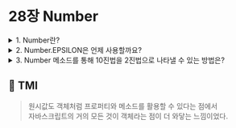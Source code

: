 # 28장 Number

<details>

<summary> 1. Number란? </summary>

```
Number 객체는 표준 빌트인 생성자 함수 객체입니다.
Number는 원시 타입인 숫자를 다룰 때 유용한 프로퍼티와 메서드를 제공합니다.
new 연산자와 함께 호출할 경우, Number 인스턴스를 생성하고,
[[NumberData]] 내부 슬롯에 할당한 Number 래퍼 객체를 생성합니다.
new 연산자 없이 숫자로 타입변환이 가능한 값을 매개변수로 넘기면, 명시적 타입변환이 됩니다.
```

</details>

<details>

<summary> 2. Number.EPSILON은 언제 사용할까요? </summary>

```
숫자를 저장할 때, 십진수가 아닌 2진수로 저장됩니다.
부동소수점을 2진수로 나타낼 경우, 무한 소수의 경우 오차가 발생하는데,
1과 1보다 큰 수 중에서 가장 작은 수와의 차이를 나타내는 Number.EPSILON을 통해
부동소수점을 비교할 때 사용할 수 있습니다.
```

</details>

<details>

<summary> 3. Number 메소드를 통해 10진법을 2진법으로 나타낼 수 있는 방법은? </summary>

```
(4).toString(2); // 십진수 4를 2진수로 바꾸면 '100'입니다. 다만, toString은 문자열로 반환합니다.
```

</details>

## 💭 TMI

> 원시값도 객체처럼 프로퍼티와 메소드를 활용할 수 있다는 점에서<br/>
> 자바스크립트의 거의 모든 것이 객체라는 점이 더 와닿는 느낌이었다.

